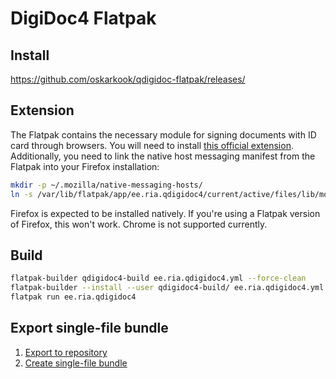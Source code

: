 # DigiDoc4 Flatpak
## Install
https://github.com/oskarkook/qdigidoc-flatpak/releases/

## Extension
The Flatpak contains the necessary module for signing documents with ID card through browsers. You will need to install [this official extension](https://addons.mozilla.org/en-US/firefox/addon/token-signing2). Additionally, you need to link the native host messaging manifest from the Flatpak into your Firefox installation:
```sh
mkdir -p ~/.mozilla/native-messaging-hosts/
ln -s /var/lib/flatpak/app/ee.ria.qdigidoc4/current/active/files/lib/mozilla/native-messaging-hosts/ee.ria.esteid.json ~/.mozilla/native-messaging-hosts/
```

Firefox is expected to be installed natively. If you're using a Flatpak version of Firefox, this won't work. Chrome is not supported currently.

## Build
```sh
flatpak-builder qdigidoc4-build ee.ria.qdigidoc4.yml --force-clean
flatpak-builder --install --user qdigidoc4-build/ ee.ria.qdigidoc4.yml --force-clean
flatpak run ee.ria.qdigidoc4
```

## Export single-file bundle
1. [Export to repository](https://docs.flatpak.org/en/latest/flatpak-builder.html#exporting-to-a-repository)
2. [Create single-file bundle](https://docs.flatpak.org/en/latest/single-file-bundles.html)
